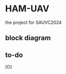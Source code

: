 # HAM-UAV

the project for SAUVC2024

## block diagram 
  <script>
    <div>
      <iframe width="768" height="432" src="https://miro.com/app/live-embed/uXjVNKuO2uc=/?moveToViewport=-987,-456,2634,873&embedId=578049848571" frameborder="0" scrolling="no" allow="fullscreen; clipboard-read; clipboard-write" allowfullscreen>
      </iframe>
    </div>
  </script>

## to-do

[O] 
